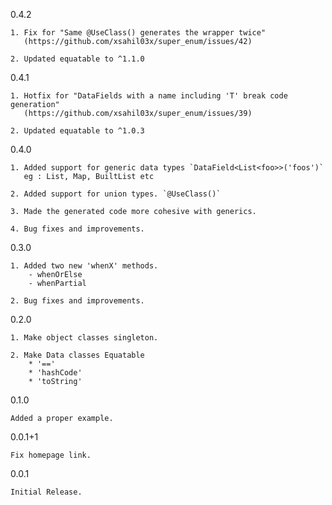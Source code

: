 0.4.2

    1. Fix for "Same @UseClass() generates the wrapper twice"
       (https://github.com/xsahil03x/super_enum/issues/42)

    2. Updated equatable to ^1.1.0

0.4.1

    1. Hotfix for "DataFields with a name including 'T' break code generation"
       (https://github.com/xsahil03x/super_enum/issues/39)

    2. Updated equatable to ^1.0.3

0.4.0

    1. Added support for generic data types `DataField<List<foo>>('foos')`
       eg : List, Map, BuiltList etc

    2. Added support for union types. `@UseClass()`

    3. Made the generated code more cohesive with generics.

    4. Bug fixes and improvements.

0.3.0
    
    1. Added two new 'whenX' methods.
        - whenOrElse
        - whenPartial
    
    2. Bug fixes and improvements.

0.2.0

    1. Make object classes singleton.
    
    2. Make Data classes Equatable 
        * '=='
        * 'hashCode'
        * 'toString'

0.1.0

    Added a proper example.

0.0.1+1

    Fix homepage link.

0.0.1

    Initial Release.
